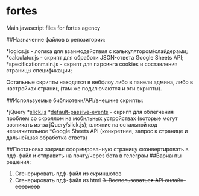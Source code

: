 # fortes
Main javascript files for fortes agency

##Назначение файлов в репозитории:

*logics.js - логика для взаимодействия с калькулятором/слайдерами;
*calculator.js - скрипт для обработи JSON-ответа Google Sheets API;
*specificationmain.js - скрипт для парсинга cookies и составления страницы спецификации;

Остальные скрипты находятся в вебфлоу либо в панели админа, либо в настройках страниц (там же подключаются и эти скрипты).

##Используемые библиотеки/API/внешние скрипты:

*jQuery
*[slick.js](https://kenwheeler.github.io/slick/)
*[default-passive-events](https://unpkg.com/default-passive-events) - скрипт для облегчения проблем со скроллом на мобильных устройствах (которые могут возникать из-за jQuery/slick.js); влияние на остальной код незначительное
*Google Sheets API (конкретнее, запрос к странице и дальнейшая обработка ответа)

##Постановка задачи: сформированную страницу сконвертировать в пдф-файл и отправить на почту/через бота в телеграм
##Варианты решения:
1. Сгенерировать пдф-файл из скриншотов
2. Сгенерировать пдф-файл из html
~~3. Воспользоваться API онлайн-сервисов~~
